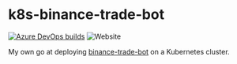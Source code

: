 # k8s-binance-trade-bot

[![Azure DevOps builds](https://img.shields.io/azure-devops/build/raschmitt/7618d927-8467-43e2-b5e9-1aeddc1fbfdc/45?label=Continuous%20Delivery&style=flat-square)](https://dev.azure.com/raschmitt/raschmitt/_build?definitionId=45)
![Website](https://img.shields.io/website?down_message=Unhealthy&label=Health%20Cehck&style=flat-square&up_message=Healthy&url=https%3A%2F%2Fservice-binance-trade-bot-raschmitt.cloud.okteto.net%2Fapi%2Fcurrent_coin)

My own go at deploying [binance-trade-bot](https://github.com/edeng23/binance-trade-bot) on a Kubernetes cluster.
